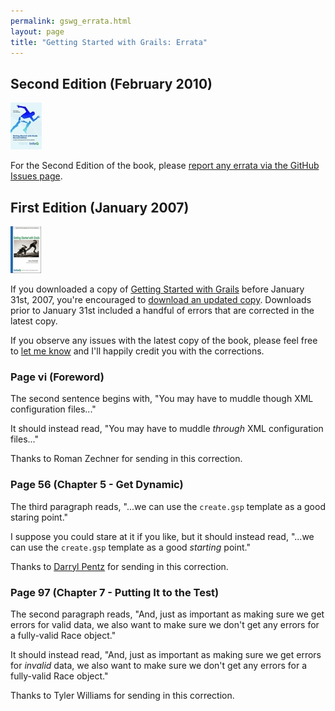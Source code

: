 ```yaml
---
permalink: gswg_errata.html
layout: page
title: "Getting Started with Grails: Errata"
---
```


## Second Edition (February 2010)

![Getting Started With Grails, Second Edition](/images/getting-started-with-grails-v2-header.jpg)

For the Second Edition of the book, please [report any errata via the GitHub Issues page](http://github.com/scottdavis99/gswg-v2/issues "Errata for Getting Started With Grails, Second Edition").

## First Edition (January 2007)

![Getting Started With Grails, First Edition](/images/getting-started-with-grails-header.png)

If you downloaded a copy of <a href="http://www.infoq.com/minibooks/grails">Getting Started with Grails</a> before January 31st, 2007, you're encouraged to <a href="http://www.infoq.com/minibooks/grails">download an updated copy</a>.  Downloads prior to January 31st included a handful of errors that are corrected in the latest copy.

If you observe any issues with the latest copy of the book, please feel free to <a href="mailto:jason@jasonrudolph.com">let me know</a> and I'll happily credit you with the corrections.

### Page vi (Foreword)

The second sentence begins with, "You may have to muddle though XML configuration files..."

It should instead read, "You may have to muddle <em>through</em> XML configuration files..."

Thanks to Roman Zechner for sending in this correction.

### Page 56 (Chapter 5 - Get Dynamic)

The third paragraph reads, "...we can use the `create.gsp` template as a good staring point."

I suppose you could stare at it if you like, but it should instead read, "...we can use the `create.gsp` template as a good *starting* point."

Thanks to <a href="http://splab.blogspot.com">Darryl Pentz</a> for sending in this correction.

### Page 97 (Chapter 7 - Putting It to the Test)

The second paragraph reads, "And, just as important as making sure we get errors for valid data, we also want to make sure we don't get any errors for a fully-valid Race object."

It should instead read, "And, just as important as making sure we get errors for *invalid* data, we also want to make sure we don't get any errors for a fully-valid Race object."

Thanks to Tyler Williams for sending in this correction.
